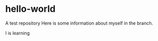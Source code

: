 # hello-world
A test repository
Here is some information about myself in the branch.

I is learning

